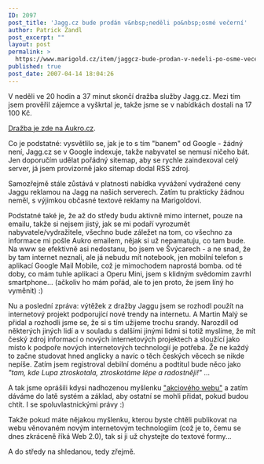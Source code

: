 ```yaml
---
ID: 2097
post_title: 'Jagg.cz bude prodán v&nbsp;neděli po&nbsp;osmé večerní'
author: Patrick Zandl
post_excerpt: ""
layout: post
permalink: >
  https://www.marigold.cz/item/jaggcz-bude-prodan-v-nedeli-po-osme-vecerni
published: true
post_date: 2007-04-14 18:04:26
---
```

V neděli ve 20 hodin a 37 minut skončí dražba služby Jagg.cz. Mezi tím jsem prověřil zájemce a vyškrtal je, takže jsme se v nabídkách dostali na 17 100 Kč. 

<a href="http://www.aukro.cz/show_item.php?item=181684766">Dražba je zde na Aukro.cz</a>.

Co je podstatné: vysvětlilo se, jak je to s tím "banem" od Google - žádný není, Jagg.cz se v Google indexuje, takže nabyvatel se nemusí ničeho bát. Jen doporučím udělat pořádný sitemap, aby se rychle zaindexoval celý server, já jsem provizorně jako sitemap dodal RSS zdroj. 

Samozřejmě stále zůstává v platnosti nabídka vyvážení vydražené ceny Jaggu reklamou na Jagg na našich serverech. Zatím tu prakticky žádnou neměl, s výjimkou občasné textové reklamy na Marigoldovi.

Podstatné také je, že až do středy budu aktivně mimo internet, pouze na emailu, takže si nejsem jistý, jak se mi podaří vyrozumět nabyvatele/vydražitele, všechno bude záležet na tom, co všechno za informace mi pošle Aukro emailem, nějak si už nepamatuju, co tam bude. Na www se efektivně asi nedostanu, bo jsem ve Švýcarech - a ne snad, že by tam internet neznali, ale já nebudu mít notebook, jen mobilní telefon s aplikací Google Mail Mobile, což je mimochodem naprostá bomba. od té doby, co mám tuhle aplikaci a Operu Mini, jsem s klidným svědomím zavrhl smartphone... (ačkoliv ho mám pořád, ale to jen proto, že jsem líný ho vyměnit) :)

Nu a poslední zpráva: výtěžek z dražby Jaggu jsem se rozhodl použít na internetový projekt podporující nové trendy na internetu. A Martin Malý se přidal a rozhodli jsme se, že si s tím užijeme trochu srandy. Narozdíl od některých jiných lidí a v souladu s dalšími jinými lidmi si totiž myslíme, že mít český zdroj informací o nových internetových projektech a sloužící jako místo k podpoře nových internetových technologií je potřeba. Že ne každý to začne studovat hned anglicky a navíc o těch českých věcech se nikde nepíše. Zatím jsem registroval debilní doménu a podtitul bude něco jako  <em>"tam, kde Lupa ztroskotala, ztroskotáme lépe a radostněji!"</em> ... 

A tak jsme oprášili kdysi nadhozenou myšlenku <a href="http://www.marigold.cz/item/pojdme-udelat-nejakou-silenost-co-takhle-akciovy-marigold">"akciového webu"</a> a zatím dáváme do latě systém a základ, aby ostatní se mohli přidat, pokud budou chtít. I se spoluvlastnickými právy :)

Takže pokud máte nějakou myšlenku, kterou  byste chtěli publikovat na webu věnovaném novým internetovým technologiím (což je to, čemu se dnes zkráceně říká Web 2.0), tak si ji už chystejte do textové formy... 

A do středy na shledanou, tedy zřejmě.